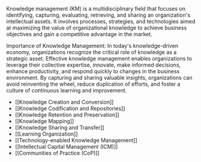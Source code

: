 Knowledge management (KM) is a multidisciplinary field that focuses on identifying, capturing, evaluating, retrieving, and sharing an organization's intellectual assets. It involves processes, strategies, and technologies aimed at maximizing the value of organizational knowledge to achieve business objectives and gain a competitive advantage in the market.

Importance of Knowledge Management: In today's knowledge-driven economy, organizations recognize the critical role of knowledge as a strategic asset. Effective knowledge management enables organizations to leverage their collective expertise, innovate, make informed decisions, enhance productivity, and respond quickly to changes in the business environment. By capturing and sharing valuable insights, organizations can avoid reinventing the wheel, reduce duplication of efforts, and foster a culture of continuous learning and improvement.


- [[Knowledge Creation and Conversion]]
- [[Knowledge Codification and Repositories]]
- [[Knowledge Retention and Preservation]]
- [[Knowledge Mapping]]
- [[Knowledge Sharing and Transfer]]
- [[Learning Organization]]
- [[Technology-enabled Knowledge Management]]
- [[Intellectual Capital Management (ICM)]]
- [[Communities of Practice (CoP)]]